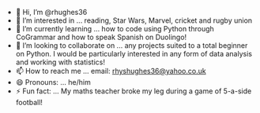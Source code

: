 - 👋 Hi, I’m @rhughes36
- 👀 I’m interested in ... reading, Star Wars, Marvel, cricket and rugby union
- 🌱 I’m currently learning ... how to code using Python through CoGrammar and how to speak Spanish on Duolingo!
- 💞️ I’m looking to collaborate on ... any projects suited to a total beginner on Python. I would be particularly interested in any form of data analysis and working with statistics! 
- 📫 How to reach me ... email: rhyshughes36@yahoo.co.uk
- 😄 Pronouns: ... he/him
- ⚡ Fun fact: ... My maths teacher broke my leg during a game of 5-a-side football! 

<!---
rhughes36/rhughes36 is a ✨ special ✨ repository because its `README.md` (this file) appears on your GitHub profile.
You can click the Preview link to take a look at your changes.
--->

